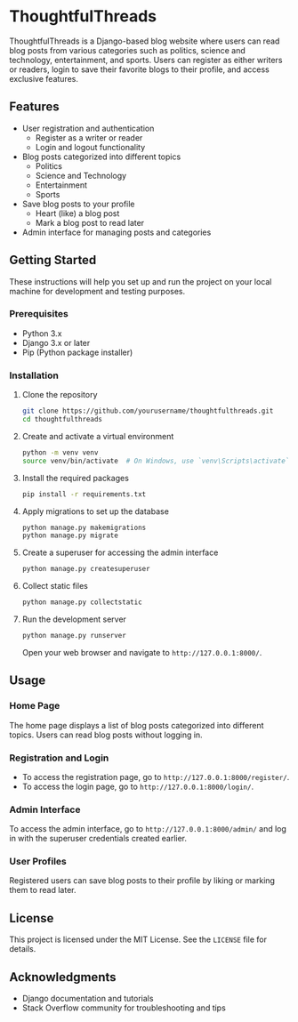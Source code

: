 

# ThoughtfulThreads

ThoughtfulThreads is a Django-based blog website where users can read blog posts from various categories such as politics, science and technology, entertainment, and sports. Users can register as either writers or readers, login to save their favorite blogs to their profile, and access exclusive features.

## Features

- User registration and authentication
  - Register as a writer or reader
  - Login and logout functionality
- Blog posts categorized into different topics
  - Politics
  - Science and Technology
  - Entertainment
  - Sports
- Save blog posts to your profile
  - Heart (like) a blog post
  - Mark a blog post to read later
- Admin interface for managing posts and categories

## Getting Started

These instructions will help you set up and run the project on your local machine for development and testing purposes.

### Prerequisites

- Python 3.x
- Django 3.x or later
- Pip (Python package installer)

### Installation

1. Clone the repository

   ```bash
   git clone https://github.com/yourusername/thoughtfulthreads.git
   cd thoughtfulthreads
   ```

2. Create and activate a virtual environment

   ```bash
   python -m venv venv
   source venv/bin/activate  # On Windows, use `venv\Scripts\activate`
   ```

3. Install the required packages

   ```bash
   pip install -r requirements.txt
   ```

4. Apply migrations to set up the database

   ```bash
   python manage.py makemigrations
   python manage.py migrate
   ```

5. Create a superuser for accessing the admin interface

   ```bash
   python manage.py createsuperuser
   ```

6. Collect static files

   ```bash
   python manage.py collectstatic
   ```

7. Run the development server

   ```bash
   python manage.py runserver
   ```

   Open your web browser and navigate to `http://127.0.0.1:8000/`.

## Usage

### Home Page

The home page displays a list of blog posts categorized into different topics. Users can read blog posts without logging in.

### Registration and Login

- To access the registration page, go to `http://127.0.0.1:8000/register/`.
- To access the login page, go to `http://127.0.0.1:8000/login/`.

### Admin Interface

To access the admin interface, go to `http://127.0.0.1:8000/admin/` and log in with the superuser credentials created earlier.

### User Profiles

Registered users can save blog posts to their profile by liking or marking them to read later.


## License

This project is licensed under the MIT License. See the `LICENSE` file for details.

## Acknowledgments

- Django documentation and tutorials
- Stack Overflow community for troubleshooting and tips

